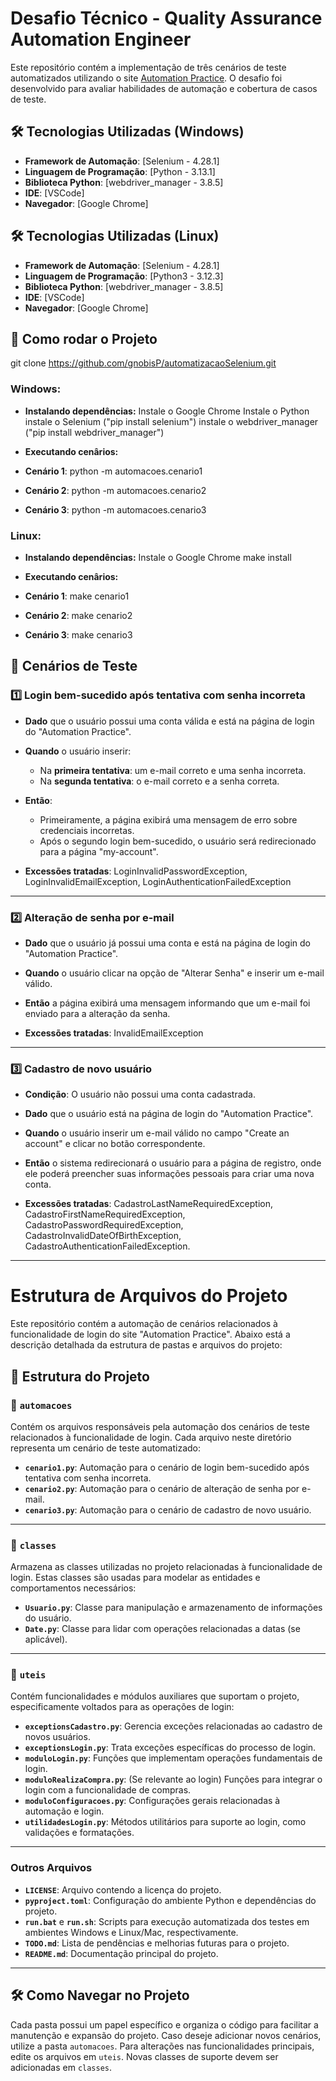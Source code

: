 # Desafio Técnico - Quality Assurance Automation Engineer
Este repositório contém a implementação de três cenários de teste automatizados utilizando o site [Automation Practice](http://automationpractice.pl/index.php?controller=authentication&back=my-account). O desafio foi desenvolvido para avaliar habilidades de automação e cobertura de casos de teste.

## 🛠 Tecnologias Utilizadas (Windows)
- **Framework de Automação**: [Selenium - 4.28.1] 
- **Linguagem de Programação**: [Python - 3.13.1]
- **Biblioteca Python**: [webdriver_manager - 3.8.5]
- **IDE**: [VSCode]
- **Navegador**: [Google Chrome]

## 🛠 Tecnologias Utilizadas (Linux)
- **Framework de Automação**: [Selenium - 4.28.1] 
- **Linguagem de Programação**: [Python3 - 3.12.3] 
- **Biblioteca Python**: [webdriver_manager - 3.8.5]
- **IDE**: [VSCode]
- **Navegador**: [Google Chrome]

## 🚀 Como rodar o Projeto
git clone https://github.com/gnobisP/automatizacaoSelenium.git

### Windows:
  - **Instalando dependências:**
  Instale o Google Chrome
  Instale o Python
  instale o Selenium ("pip install selenium")
  instale o webdriver_manager ("pip install webdriver_manager")

  - **Executando cenârios:**
  - **Cenário 1**: python -m automacoes.cenario1
  - **Cenário 2**: python -m automacoes.cenario2
  - **Cenário 3**: python -m automacoes.cenario3

### Linux:
  - **Instalando dependências:**
    Instale o Google Chrome
    make install

  - **Executando cenârios:**
  - **Cenário 1**: make cenario1
  - **Cenário 2**: make cenario2
  - **Cenário 3**: make cenario3

## 📑 Cenários de Teste

### 1️⃣ **Login bem-sucedido após tentativa com senha incorreta**
- **Dado** que o usuário possui uma conta válida e está na página de login do "Automation Practice".
- **Quando** o usuário inserir:
  - Na **primeira tentativa**: um e-mail correto e uma senha incorreta.
  - Na **segunda tentativa**: o e-mail correto e a senha correta.
- **Então**:
  - Primeiramente, a página exibirá uma mensagem de erro sobre credenciais incorretas.
  - Após o segundo login bem-sucedido, o usuário será redirecionado para a página "my-account".

- **Excessões tratadas**: LoginInvalidPasswordException, LoginInvalidEmailException, LoginAuthenticationFailedException
---

### 2️⃣ **Alteração de senha por e-mail**
- **Dado** que o usuário já possui uma conta e está na página de login do "Automation Practice".
- **Quando** o usuário clicar na opção de "Alterar Senha" e inserir um e-mail válido.
- **Então** a página exibirá uma mensagem informando que um e-mail foi enviado para a alteração da senha.

- **Excessões tratadas**: InvalidEmailException
---

### 3️⃣ **Cadastro de novo usuário**
- **Condição**: O usuário não possui uma conta cadastrada.
- **Dado** que o usuário está na página de login do "Automation Practice".
- **Quando** o usuário inserir um e-mail válido no campo "Create an account" e clicar no botão correspondente.
- **Então** o sistema redirecionará o usuário para a página de registro, onde ele poderá preencher suas informações pessoais para criar uma nova conta.

- **Excessões tratadas**: CadastroLastNameRequiredException, CadastroFirstNameRequiredException, CadastroPasswordRequiredException, CadastroInvalidDateOfBirthException, CadastroAuthenticationFailedException.
---

# Estrutura de Arquivos do Projeto

Este repositório contém a automação de cenários relacionados à funcionalidade de login do site "Automation Practice". Abaixo está a descrição detalhada da estrutura de pastas e arquivos do projeto:

## 📁 Estrutura do Projeto

### 📂 `automacoes`
Contém os arquivos responsáveis pela automação dos cenários de teste relacionados à funcionalidade de login. 
Cada arquivo neste diretório representa um cenário de teste automatizado:

- **`cenario1.py`**: Automação para o cenário de login bem-sucedido após tentativa com senha incorreta.
- **`cenario2.py`**: Automação para o cenário de alteração de senha por e-mail.
- **`cenario3.py`**: Automação para o cenário de cadastro de novo usuário.

---

### 📂 `classes`
Armazena as classes utilizadas no projeto relacionadas à funcionalidade de login. Estas classes são usadas para modelar as entidades e comportamentos necessários:

- **`Usuario.py`**: Classe para manipulação e armazenamento de informações do usuário.
- **`Date.py`**: Classe para lidar com operações relacionadas a datas (se aplicável).

---

### 📂 `uteis`
Contém funcionalidades e módulos auxiliares que suportam o projeto, especificamente voltados para as operações de login:

- **`exceptionsCadastro.py`**: Gerencia exceções relacionadas ao cadastro de novos usuários.
- **`exceptionsLogin.py`**: Trata exceções específicas do processo de login.
- **`moduloLogin.py`**: Funções que implementam operações fundamentais de login.
- **`moduloRealizaCompra.py`**: (Se relevante ao login) Funções para integrar o login com a funcionalidade de compras.
- **`moduloConfiguracoes.py`**: Configurações gerais relacionadas à automação e login.
- **`utilidadesLogin.py`**: Métodos utilitários para suporte ao login, como validações e formatações.

---

### Outros Arquivos
- **`LICENSE`**: Arquivo contendo a licença do projeto.
- **`pyproject.toml`**: Configuração do ambiente Python e dependências do projeto.
- **`run.bat`** e **`run.sh`**: Scripts para execução automatizada dos testes em ambientes Windows e Linux/Mac, respectivamente.
- **`TODO.md`**: Lista de pendências e melhorias futuras para o projeto.
- **`README.md`**: Documentação principal do projeto.

---

## 🛠 Como Navegar no Projeto
Cada pasta possui um papel específico e organiza o código para facilitar a manutenção e expansão do projeto. Caso deseje adicionar novos cenários, utilize a pasta `automacoes`. Para alterações nas funcionalidades principais, edite os arquivos em `uteis`. Novas classes de suporte devem ser adicionadas em `classes`.